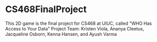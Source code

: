 # CS468FinalProject
This 2D game is the final project for CS468 at UIUC, called "WHO Has Access to Your Data"
Project Team: Kristen Viola, Ananya Cleetus, Jacqueline Osborn, Kenna Hansen, and Ayush Varma
